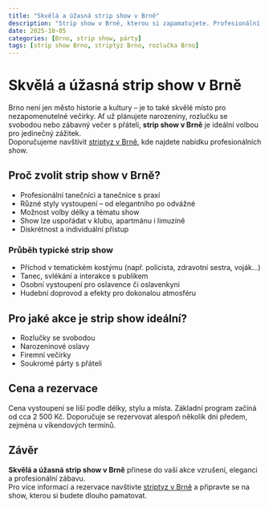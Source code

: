 ```yaml
---
title: "Skvělá a úžasná strip show v Brně"
description: "Strip show v Brně, kterou si zapamatujete. Profesionální tanečníci a tanečnice, skvělá atmosféra a možnost objednat show na míru."
date: 2025-10-05
categories: [Brno, strip show, párty]
tags: [strip show Brno, striptýz Brno, rozlučka Brno]
---
```


# Skvělá a úžasná strip show v Brně

Brno není jen město historie a kultury – je to také skvělé místo pro nezapomenutelné večírky. Ať už plánujete narozeniny, rozlučku se svobodou nebo zábavný večer s přáteli, **strip show v Brně** je ideální volbou pro jedinečný zážitek.  
Doporučujeme navštívit [striptyz v Brně](https://www.striptyz-brno.cz/), kde najdete nabídku profesionálních show.

## Proč zvolit strip show v Brně?

- Profesionální tanečníci a tanečnice s praxí  
- Různé styly vystoupení – od elegantního po odvážné  
- Možnost volby délky a tématu show  
- Show lze uspořádat v klubu, apartmánu i limuzíně  
- Diskrétnost a individuální přístup

### Průběh typické strip show

- Příchod v tematickém kostýmu (např. policista, zdravotní sestra, voják…)  
- Tanec, svlékání a interakce s publikem  
- Osobní vystoupení pro oslavence či oslavenkyni  
- Hudební doprovod a efekty pro dokonalou atmosféru

## Pro jaké akce je strip show ideální?

- Rozlučky se svobodou  
- Narozeninové oslavy  
- Firemní večírky  
- Soukromé párty s přáteli

## Cena a rezervace

Cena vystoupení se liší podle délky, stylu a místa. Základní program začíná od cca 2 500 Kč. Doporučuje se rezervovat alespoň několik dní předem, zejména u víkendových termínů.

## Závěr

**Skvělá a úžasná strip show v Brně** přinese do vaší akce vzrušení, eleganci a profesionální zábavu.  
Pro více informací a rezervace navštivte [striptyz v Brně](https://www.striptyz-brno.cz/) a připravte se na show, kterou si budete dlouho pamatovat.

